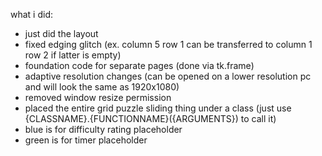what i did:
- just did the layout
- fixed edging glitch (ex. column 5 row 1 can be transferred to column 1 row 2 if latter is empty)
- foundation code for separate pages (done via tk.frame)
- adaptive resolution changes (can be opened on a lower resolution pc and will look the same as 1920x1080)
- removed window resize permission
- placed the entire grid puzzle sliding thing under a class (just use {CLASSNAME}.{FUNCTIONNAME}({ARGUMENTS}) to call it)
- blue is for difficulty rating placeholder
- green is for timer placeholder
